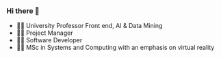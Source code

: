 ### Hi there 👋

- 👩‍🏫 University Professor Front end, AI & Data Mining
- 👩‍💻 Project Manager
- 👩‍💻 Software Developer
- 👩‍🎓 MSc in Systems and Computing with an emphasis on virtual reality

